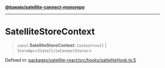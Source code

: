 [**@tuwaio/satellite-connect-monorepo**](../../../README.md)

***

# SatelliteStoreContext

> `const` **SatelliteStoreContext**: `Context`\<`null` \| `StoreApi`\<`ISatelliteConnectStore`\>\>

Defined in: [packages/satellite-react/src/hooks/satteliteHook.ts:5](https://github.com/TuwaIO/satellite-connect/blob/bbc901b8bff3563e4096dc064e78e33cabbe6cb0/packages/satellite-react/src/hooks/satteliteHook.ts#L5)
